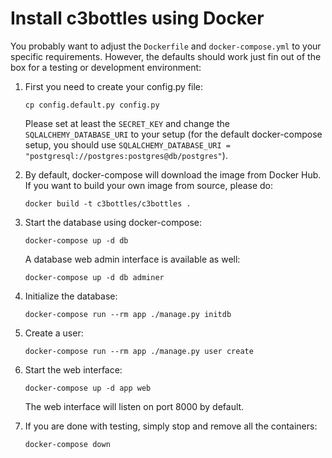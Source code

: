 # Install c3bottles using Docker

You probably want to adjust the `Dockerfile` and `docker-compose.yml` to your
specific requirements. However, the defaults should work just fin out of the
box for a testing or development environment:

1.  First you need to create your config.py file:

        cp config.default.py config.py

    Please set at least the `SECRET_KEY` and change the `SQLALCHEMY_DATABASE_URI`
    to your setup (for the default docker-compose setup, you should use
    `SQLALCHEMY_DATABASE_URI = "postgresql://postgres:postgres@db/postgres"`).

2.  By default, docker-compose will download the image from Docker Hub. If you
    want to build your own image from source, please do:

        docker build -t c3bottles/c3bottles .

3.  Start the database using docker-compose:

        docker-compose up -d db

    A database web admin interface is available as well:

        docker-compose up -d db adminer

4.  Initialize the database:

        docker-compose run --rm app ./manage.py initdb

5.  Create a user:

        docker-compose run --rm app ./manage.py user create

6.  Start the web interface:

        docker-compose up -d app web

    The web interface will listen on port 8000 by default.

7.  If you are done with testing, simply stop and remove all the containers:

        docker-compose down
